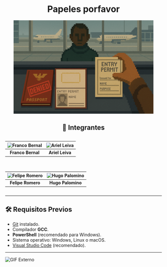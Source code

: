 <div align="center">

# Papeles porfavor 

<img src="fotoDePortada.png" width="450px" alt="Logo del juego"/>

## 👥 Integrantes

<div style="display: flex; justify-content: center; flex-wrap: wrap; gap: 20px;">

| <img src="https://encrypted-tbn0.gstatic.com/images?q=tbn:ANd9GcRMw8JU2VUUQK4rV54RXYVJgQripZUk6F1zCg&s" width="150px" alt="Franco Bernal"/> | <img src="https://encrypted-tbn0.gstatic.com/images?q=tbn:ANd9GcS4-3ekCtjuGKaoh_Ns_A7nDhVX4qlm28itlw&s" width="150px" alt="Ariel Leiva"/> |
|:--:|:--:|
| **Franco Bernal** | **Ariel Leiva** |

| <img src="https://http2.mlstatic.com/D_NQ_NP_718068-MLA83745617934_042025-O.webp" width="150px" alt="Felipe Romero"/> | <img src="https://tr.rbxcdn.com/180DAY-4c077d0d72a520f50e4180aef89c2ece/420/420/Hat/Png/noFilter" width="150px" alt="Hugo Palomino"/> |
|:--:|:--:|
| **Felipe Romero** | **Hugo Palomino** |

</div>

</div>

---

## 🛠️ Requisitos Previos

- [Git](https://git-scm.com/) instalado.
- Compilador **GCC**.
- **PowerShell** (recomendado para Windows).
- Sistema operativo: Windows, Linux o macOS.
- [Visual Studio Code](https://code.visualstudio.com/) (recomendado).

---

![GIF Externo](https://cdn.hashnode.com/res/hashnode/image/upload/v1666975601963/U7VvHXeDV.gif)
